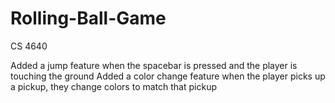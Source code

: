 # Rolling-Ball-Game
CS 4640

Added a jump feature when the spacebar is pressed and the player is touching the ground
Added a color change feature when the player picks up a pickup, they change colors to match that pickup
